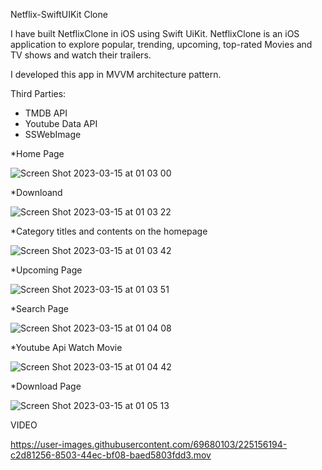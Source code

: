Netflix-SwiftUIKit Clone

I have built NetflixClone in iOS using Swift UiKit.
NetflixClone is an iOS application to explore popular, trending, upcoming, top-rated Movies and TV shows and watch their trailers.

I developed this app in MVVM architecture pattern.

Third Parties:
- TMDB API
- Youtube Data API
- SSWebImage



*Home Page 

![Screen Shot 2023-03-15 at 01 03 00](https://user-images.githubusercontent.com/69680103/225153911-721bef5d-24ce-4be9-a40d-7143493c4176.png)

*Downloand 

![Screen Shot 2023-03-15 at 01 03 22](https://user-images.githubusercontent.com/69680103/225153946-88879fec-ba32-43b0-9bc6-872b33f33a7e.png)


*Category titles and contents on the homepage


![Screen Shot 2023-03-15 at 01 03 42](https://user-images.githubusercontent.com/69680103/225154226-8e3abb0f-eb44-439e-814d-4e5274dc87c0.png)

*Upcoming Page

![Screen Shot 2023-03-15 at 01 03 51](https://user-images.githubusercontent.com/69680103/225154290-9ba52f1a-dc57-49ac-8ee3-5ecd5a891241.png)

*Search Page

![Screen Shot 2023-03-15 at 01 04 08](https://user-images.githubusercontent.com/69680103/225154340-47b4e90a-2d19-47d3-a049-23350f97d81f.png)

*Youtube Api Watch Movie

![Screen Shot 2023-03-15 at 01 04 42](https://user-images.githubusercontent.com/69680103/225154413-f3cf10bd-fe06-494b-b085-28373560a383.png)

*Download Page

![Screen Shot 2023-03-15 at 01 05 13](https://user-images.githubusercontent.com/69680103/225154532-cfae02a5-012b-42ab-a859-1b7db693554d.png)


VIDEO

https://user-images.githubusercontent.com/69680103/225156194-c2d81256-8503-44ec-bf08-baed5803fdd3.mov




